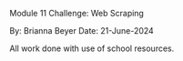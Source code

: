 Module 11 Challenge:  Web Scraping

By: Brianna Beyer   Date: 21-June-2024


All work done with use of school resources.
